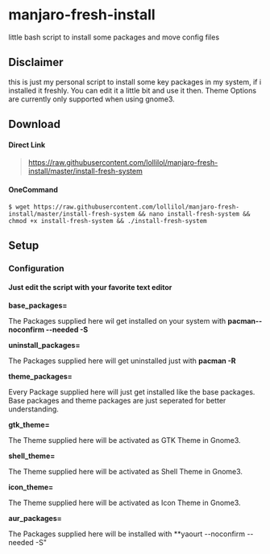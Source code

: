 # manjaro-fresh-install
little bash script to install some packages and move config files

## Disclaimer
this is just my personal script to install some key packages in my system, if i installed it freshly.
You can edit it a little bit and use it then.
Theme Options are currently only supported when using gnome3.

## Download

#### Direct Link
> https://raw.githubusercontent.com/lollilol/manjaro-fresh-install/master/install-fresh-system

#### OneCommand

```
$ wget https://raw.githubusercontent.com/lollilol/manjaro-fresh-install/master/install-fresh-system && nano install-fresh-system && chmod +x install-fresh-system && ./install-fresh-system
```

## Setup
### Configuration

#### Just edit the script with your favorite text editor
**base_packages=**

The Packages supplied here wil get installed on your system with **pacman--noconfirm --needed -S**

**uninstall_packages=**

The Packages supplied here will get uninstalled just with **pacman -R**

**theme_packages=**

Every Package supplied here will just get installed like the base packages. Base packages and theme packages are just seperated for better understanding.

**gtk_theme=**

The Theme supplied here will be activated as GTK Theme in Gnome3.

**shell_theme=**

The Theme supplied here will be activated as Shell Theme in Gnome3.

**icon_theme=**

The Theme supplied here will be activated as Icon Theme in Gnome3.

**aur_packages=**

The Packages supplied here will be installed with **yaourt --noconfirm --needed -S"

